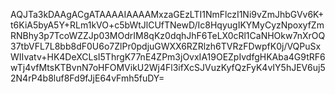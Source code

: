 AQJTa3kDAAgACgATAAAAIAAAAMxzaGEzLTI1NmFlczI1Ni9vZmJhbGVv6K+t6KiA5byA5Y+RLm1kVO+c5bWtJlCUfTNewD/Ic8HqyugIKYMyCyzNpoxyfZmRNBhy3p7TcoWZZJp03MOdrIM8qKz0dqhJhF6TeLX0cRl1CaNHOkw7nXrOQ37tbVFL7L8bb8dF0U6o7ZlPr0pdjuGWXX6RZRlzh6TVRzFDwpfK0j/VQPuSxWIIvatv+HK4DeXCLsI5ThrgK77nE4ZPm3jOvxIA19OEZpIvdfgHKAba4G9tRF6wTj4vfMtsKTBvnN7oHFOMVikU2Wj4Fl3ifXcSJVuzKyfQzFyK4vIY5hJEV6uj52N4rP4b8luf8Fd9fJjE64vFmh5fuDY=
